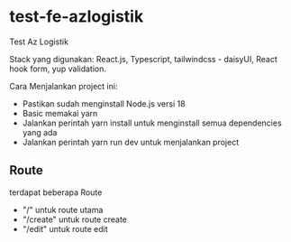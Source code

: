 # test-fe-azlogistik

Test Az Logistik

Stack yang digunakan: React.js, Typescript, tailwindcss - daisyUI, React hook form, yup validation.

Cara Menjalankan project ini:

- Pastikan sudah menginstall Node.js versi 18
- Basic memakai yarn
- Jalankan perintah yarn install untuk menginstall semua dependencies yang ada
- Jalankan perintah yarn run dev untuk menjalankan project

## Route

terdapat beberapa Route

- "/" untuk route utama
- "/create" untuk route create
- "/edit" untuk route edit
